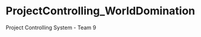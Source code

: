 ProjectControlling_WorldDomination
==================================

Project Controlling System - Team 9
